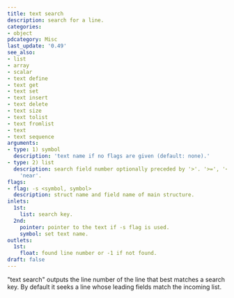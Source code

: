 ```yaml
---
title: text search
description: search for a line.
categories:
- object
pdcategory: Misc
last_update: '0.49'
see_also:
- list
- array
- scalar
- text define
- text get
- text set
- text insert
- text delete
- text size
- text tolist
- text fromlist
- text
- text sequence
arguments:
- type: 1) symbol
  description: 'text name if no flags are given (default: none).'
- type: 2) list
  description: search field number optionally preceded by '>'. '>=', '<', '<=', or
    'near'.
flags:
- flag: -s <symbol, symbol>
  description: struct name and field name of main structure.
inlets:
  1st:
    list: search key.
  2nd:
    pointer: pointer to the text if -s flag is used.
    symbol: set text name.
outlets:
  1st:
    float: found line number or -1 if not found.
draft: false
---
```

"text search" outputs the line number of the line that best matches a search key. By default it seeks a line whose leading fields match the incoming list.
